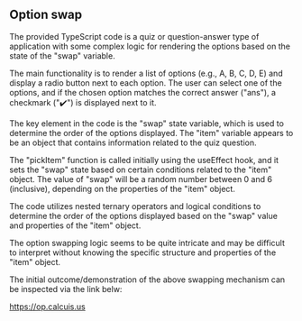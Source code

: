 ## Option swap

The provided TypeScript code is a quiz or question-answer type of application with some complex logic for rendering the options based on the state of the "swap" variable.

The main functionality is to render a list of options (e.g., A, B, C, D, E) and display a radio button next to each option. The user can select one of the options, and if the chosen option matches the correct answer ("ans"), a checkmark ("✔️") is displayed next to it.

The key element in the code is the "swap" state variable, which is used to determine the order of the options displayed. The "item" variable appears to be an object that contains information related to the quiz question.

The "pickItem" function is called initially using the useEffect hook, and it sets the "swap" state based on certain conditions related to the "item" object. The value of "swap" will be a random number between 0 and 6 (inclusive), depending on the properties of the "item" object.

The code utilizes nested ternary operators and logical conditions to determine the order of the options displayed based on the "swap" value and properties of the "item" object.

The option swapping logic seems to be quite intricate and may be difficult to interpret without knowing the specific structure and properties of the "item" object.

The initial outcome/demonstration of the above swapping mechanism can be inspected via the link belw:

https://op.calcuis.us
